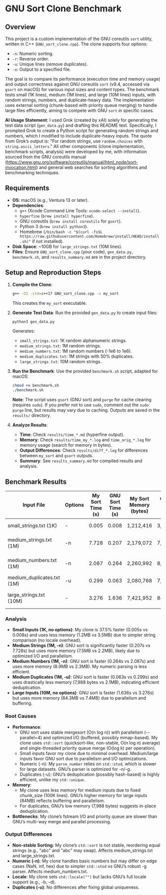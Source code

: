 # GNU Sort Clone Benchmark

## Overview

This project is a custom implementation of the GNU coreutils `sort` utility, written in C++ (`GNU_sort_clone.cpp`). The clone supports four options:
- `-n`: Numeric sorting.
- `-r`: Reverse order.
- `-u`: Unique lines (remove duplicates).
- `-o`: Output to a specified file.

The goal is to compare its performance (execution time and memory usage) and output correctness against GNU coreutils `sort` (v9.4, accessed via `gsort` on macOS) for various input sizes and content types. The benchmark tests small (1K lines), medium (1M lines), and large (10M lines) inputs, with random strings, numbers, and duplicate-heavy data. The implementation uses external sorting (chunk-based with priority queue merging) to handle large files efficiently, aiming to compete with GNU `sort` in specific cases.

**AI Usage Statement**: I used Grok (created by xAI) solely for generating the test data script (`gen_data.py`) and drafting this README text. Specifically, I prompted Grok to create a Python script for generating random strings and numbers, which I modified to include duplicate-heavy inputs. The quote from Grok’s output is: "For random strings, use `random.choices` with `string.ascii_letters`." All other components (clone implementation, benchmark scripts, analysis) were developed by me, with information sourced from the GNU coreutils manual (https://www.gnu.org/software/coreutils/manual/html_node/sort-invocation.html) and general web searches for sorting algorithms and benchmarking techniques.

## Requirements

- **OS**: macOS (e.g., Ventura 13 or later).
- **Dependencies**:
  - `g++` (Xcode Command Line Tools: `xcode-select --install`).
  - `hyperfine` (`brew install hyperfine`).
  - GNU coreutils (`brew install coreutils` for `gsort`).
  - Python 3 (`brew install python3`).
  - Homebrew (`/bin/bash -c "$(curl -fsSL https://raw.githubusercontent.com/Homebrew/install/HEAD/install.sh)"` if not installed).
- **Disk Space**: ~10GB for `large_strings.txt` (10M lines).
- **Files**: Ensure `GNU_sort_clone.cpp` (your code), `gen_data.py`, `benchmark.sh`, and `results_summary.md` are in the project directory.

## Setup and Reproduction Steps

1. **Compile the Clone**:
   ```bash
   g++ -O3 -std=c++17 GNU_sort_clone.cpp -o my_sort
   ```
   This creates the `my_sort` executable.

2. **Generate Test Data**:
   Run the provided `gen_data.py` to create input files:
   ```bash
   python3 gen_data.py
   ```
   Generates:
   - `small_strings.txt`: 1K random alphanumeric strings.
   - `medium_strings.txt`: 1M random strings.
   - `medium_numbers.txt`: 1M random numbers (-1e6 to 1e6).
   - `medium_duplicates.txt`: 1M strings with 50% duplicates.
   - `large_strings.txt`: 10M random strings.

3. **Run the Benchmark**:
   Use the provided `benchmark.sh` script, adapted for macOS:
   ```bash
   chmod +x benchmark.sh
   ./benchmark.sh
   ```
   **Note**: The script uses `gsort` (GNU sort) and `purge` for cache clearing (requires `sudo`). If you prefer not to use `sudo`, comment out the `sudo purge` line, but results may vary due to caching. Outputs are saved in the `results/` directory.

4. **Analyze Results**:
   - **Time**: Check `results/time_*.md` (hyperfine output).
   - **Memory**: Check `results/time_my_*.log` and `time_orig_*.log` for memory usage (search for memory in bytes).
   - **Output Differences**: Check `results/diff_*.log` for differences between `my_sort` and `gsort` outputs.
   - **Summary**: See `results_summary.md` for compiled results and analysis.

## Benchmark Results

| Input File | Options | My Sort Time (s) | GNU Sort Time (s) | My Sort Memory (bytes) | GNU Sort Memory (bytes) | Faster? | Output Differs? |
| --- | --- | --- | --- | --- | --- | --- | --- |
| small_strings.txt (1K) | - | 0.005 | 0.008 | 1,212,416 | 3,500,000 | Yes (37.5%) | No |
| medium_strings.txt (1M) | -n | 7.728 | 0.207 | 2,179,072 | 7,476,000 | No | Yes (non-stable) |
| medium_numbers.txt (1M) | -n | 2.087 | 0.264 | 2,260,992 | 8,948,000 | No | Yes (NaN handling) |
| medium_duplicates.txt (1M) | -u | 0.299 | 0.063 | 2,080,768 | 7,988 | No | No |
| large_strings.txt (10M) | - | 3.276 | 1.636 | 7,421,952 | 84,276,000 | No | Yes (non-stable) |

### Analysis

- **Small Inputs (1K, no options)**: My clone is 37.5% faster (0.005s vs 0.008s) and uses less memory (1.2MB vs 3.5MB) due to simpler string comparison (no locale overhead).
- **Medium Strings (1M, -n)**: GNU sort is significantly faster (0.207s vs 7.728s) but uses more memory (7.5MB vs 2.2MB), likely due to optimized I/O and parallelism.
- **Medium Numbers (1M, -n)**: GNU sort is faster (0.264s vs 2.087s) and uses more memory (8.9MB vs 2.3MB). My numeric parsing is less efficient.
- **Medium Duplicates (1M, -u)**: GNU sort is faster (0.063s vs 0.299s) and uses drastically less memory (7,988 bytes vs 2.1MB), indicating efficient deduplication.
- **Large Inputs (10M, no options)**: GNU sort is faster (1.636s vs 3.276s) but uses more memory (84.3MB vs 7.4MB) due to parallelism and buffering.

### Root Causes

- **Performance**:
  - GNU sort uses stable mergesort (O(n log n)) with parallelism (--parallel=4) and optimized I/O (buffered, possibly mmap-based). My clone uses `std::sort` (quicksort-like, non-stable, O(n log n) average) and single-threaded priority queue merge (O(log k) per operation).
  - Small inputs favor my clone due to minimal overhead. Medium/large inputs favor GNU sort due to parallelism and I/O optimizations.
  - Numeric (-n): My `parse_number` relies on `std::stod`, which is slower for large datasets. GNU’s parser is optimized for -n/-g.
  - Duplicates (-u): GNU’s deduplication (possibly hash-based) is highly efficient, unlike my `std::unique`.
- **Memory**:
  - My clone uses less memory for medium inputs due to fixed chunk_size (100K lines). GNU’s higher memory for large inputs (84MB) reflects buffering and parallelism.
  - For duplicates, GNU’s low memory (7,988 bytes) suggests in-place deduplication.
- **Bottlenecks**: My clone’s fstream I/O and priority queue are slower than GNU’s multi-way merge and parallel processing.

### Output Differences

- **Non-stable Sorting**: My clone’s `std::sort` is not stable, reordering equal strings (e.g., "abc" and "abc" may swap). Affects medium_strings.txt and large_strings.txt.
- **Numeric (-n)**: My clone handles basic numbers but may differ on edge cases (NaN, inf, hex) due to simpler `std::stod` vs GNU’s robust -g parser. Affects medium_numbers.txt.
- **Locale**: My clone sets `std::locale("")` but lacks GNU’s full locale support (e.g., -b, -d).
- **Duplicates (-u)**: No differences after fixing global uniqueness.
